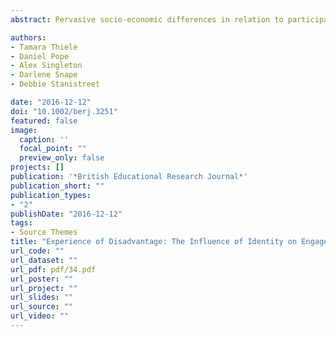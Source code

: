 ```yaml
---
abstract: Pervasive socio‐economic differences in relation to participation in higher education in the United Kingdom are particularly prominent in the most prestigious institutions. This study provides insight into why some individuals from disadvantaged backgrounds are successful in being admitted into one of these institutions. Underpinned by phenomenology, semi‐structured interviews were carried out to examine the lived experiences of high‐achieving students from socio‐economically disadvantaged backgrounds throughout their educational trajectories from primary school to a Russell Group university. Two main themes emerged from the data- identity and educational engagement. Various sources of disadvantage associated with material hardship, socio‐cultural and interpersonal factors were strongly linked to identity and students’ perceptions of their own social status. In turn, these factors and identity‐related constructs associated with peer‐group memberships, low expectations and negative group stereotypes affected how individuals engaged with education, contributing, for instance, to their lack of active involvement at school/college and poor attendance. However, identity‐related factors were also found to influence individuals’ educational engagement positively, including their motivations for overcoming obstacles, achieving high grades and pursuing HE. The barriers and facilitators discussed by these individuals have important implications for widening access to HE and thus require further consideration.

authors:
- Tamara Thiele
- Daniel Pope
- Alex Singleton
- Darlene Snape
- Debbie Stanistreet

date: "2016-12-12"
doi: "10.1002/berj.3251"
featured: false
image:
  caption: ''
  focal_point: ""
  preview_only: false
projects: []
publication: '*British Educational Research Journal*'
publication_short: ""
publication_types:
- "2"
publishDate: "2016-12-12"
tags:
- Source Themes
title: "Experience of Disadvantage: The Influence of Identity on Engagement in Working Class Students’ Educational Trajectories to an Elite University"
url_code: ""
url_dataset: ""
url_pdf: pdf/34.pdf
url_poster: ""
url_project: ""
url_slides: ""
url_source: ""
url_video: ""
---
```


